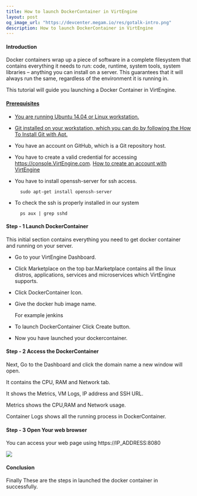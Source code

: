 ```yaml
---
title: How to launch DockerContainer in VirtEngine
layout: post
og_image_url: "https://devcenter.megam.io/res/gotalk-intro.png"
description: How to launch DockerContainer in VirtEngine
---
```



#### Introduction
Docker containers wrap up a piece of software in a complete filesystem that contains everything it needs to run: code, runtime, system tools, system libraries – anything you can install on a server. This guarantees that it will always run the same, regardless of the environment it is running in.

This tutorial will guide you launching a Docker Container in VirtEngine.

<a href="https://console.VirtEngine.com" target="_blank">
 


#### Prerequisites

* You are running Ubuntu 14.04 or Linux workstation.

* Git installed on your workstation, which you can do by following the [How To Install Git with Apt.](https://www.digitalocean.com/community/tutorials/how-to-install-git-on-ubuntu-14-04)

*  You have an account on GitHub, which is a Git repository host.

* You have to create a valid credential for accessing https://console.VirtEngine.com. [How to create an account with VirtEngine](https://devcenter.megam.io/2016/05/27/how-to-launch-ubuntu/)

* You have to install openssh-server for ssh access.

    	sudo apt-get install openssh-server

* To check the ssh is properly installed in our system

      	ps aux | grep sshd

#### Step - 1  Launch DockerContainer

 This initial section contains everything you need to get  docker container and running on your server.

 * Go to your VirtEngine Dashboard.

 * Click Marketplace on the top bar.Marketplace contains all the linux distros, applications, services and microservices which VirtEngine supports.

 * Click DockerContainer Icon.

 * Give the docker hub image name.

      For example jenkins

 * To launch DockerContainer Click Create button.

 * Now you have launched your dockercontainer.
#### Step - 2 Access the DockerContainer

Next, Go to the Dashboard and click the domain name a new window will open.

It contains the CPU, RAM and Network tab.

It shows the Metrics, VM Logs, IP address and SSH URL.

Metrics shows the CPU,RAM and Network usage.

Container Logs shows all the running process in DockerContainer.

#### Step - 3 Open Your web browser

You can access your web page using https://IP_ADDRESS:8080



![](https://blog.virtengine.com/content/images/2016/05/jenkins1.png)

#### Conclusion

Finally These are the steps in launched the docker container in successfully.


<a href="https://console.VirtEngine.com" target="_blank">
 
